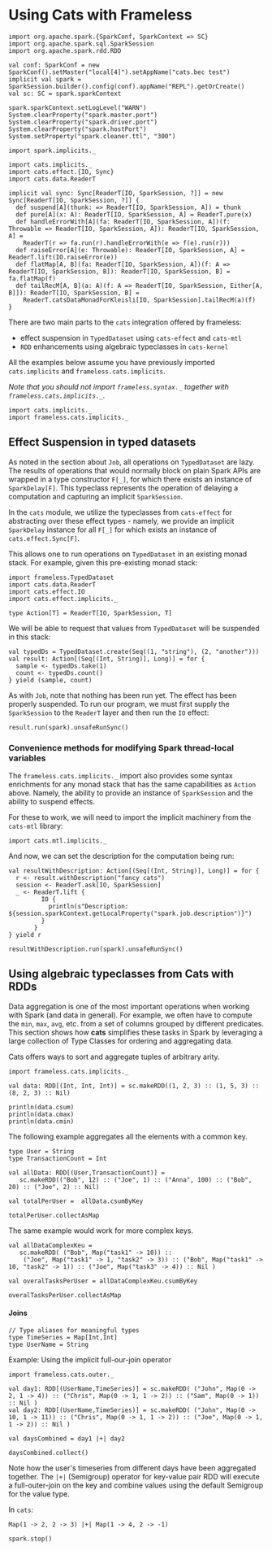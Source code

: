 # Using Cats with Frameless

```tut:invisible
import org.apache.spark.{SparkConf, SparkContext => SC}
import org.apache.spark.sql.SparkSession
import org.apache.spark.rdd.RDD

val conf: SparkConf = new SparkConf().setMaster("local[4]").setAppName("cats.bec test")
implicit val spark = SparkSession.builder().config(conf).appName("REPL").getOrCreate()
val sc: SC = spark.sparkContext

spark.sparkContext.setLogLevel("WARN")
System.clearProperty("spark.master.port")
System.clearProperty("spark.driver.port")
System.clearProperty("spark.hostPort")
System.setProperty("spark.cleaner.ttl", "300")

import spark.implicits._

import cats.implicits._
import cats.effect.{IO, Sync}
import cats.data.ReaderT

implicit val sync: Sync[ReaderT[IO, SparkSession, ?]] = new Sync[ReaderT[IO, SparkSession, ?]] {
  def suspend[A](thunk: => ReaderT[IO, SparkSession, A]) = thunk
  def pure[A](x: A): ReaderT[IO, SparkSession, A] = ReaderT.pure(x)
  def handleErrorWith[A](fa: ReaderT[IO, SparkSession, A])(f: Throwable => ReaderT[IO, SparkSession, A]): ReaderT[IO, SparkSession, A] =
    ReaderT(r => fa.run(r).handleErrorWith(e => f(e).run(r)))
  def raiseError[A](e: Throwable): ReaderT[IO, SparkSession, A] = ReaderT.lift(IO.raiseError(e))
  def flatMap[A, B](fa: ReaderT[IO, SparkSession, A])(f: A => ReaderT[IO, SparkSession, B]): ReaderT[IO, SparkSession, B] = fa.flatMap(f)
  def tailRecM[A, B](a: A)(f: A => ReaderT[IO, SparkSession, Either[A, B]]): ReaderT[IO, SparkSession, B] =
    ReaderT.catsDataMonadForKleisli[IO, SparkSession].tailRecM(a)(f)
}
```

There are two main parts to the `cats` integration offered by frameless:
- effect suspension in `TypedDataset` using `cats-effect` and `cats-mtl`
- `RDD` enhancements using algebraic typeclasses in `cats-kernel`

All the examples below assume you have previously imported `cats.implicits` and `frameless.cats.implicits`.

*Note that you should not import `frameless.syntax._` together with `frameless.cats.implicits._`.*

```tut:book
import cats.implicits._
import frameless.cats.implicits._
```

## Effect Suspension in typed datasets

As noted in the section about `Job`, all operations on `TypedDataset` are lazy. The results of 
operations that would normally block on plain Spark APIs are wrapped in a type constructor `F[_]`, 
for which there exists an instance of `SparkDelay[F]`. This typeclass represents the operation of 
delaying a computation and capturing an implicit `SparkSession`. 

In the `cats` module, we utilize the typeclasses from `cats-effect` for abstracting over these 
effect types - namely, we provide an implicit `SparkDelay` instance for all `F[_]` for which exists
an instance of `cats.effect.Sync[F]`.

This allows one to run operations on `TypedDataset` in an existing monad stack. For example, given
this pre-existing monad stack:
```tut:book
import frameless.TypedDataset
import cats.data.ReaderT
import cats.effect.IO
import cats.effect.implicits._

type Action[T] = ReaderT[IO, SparkSession, T]
```

We will be able to request that values from `TypedDataset` will be suspended in this stack:
```tut:book
val typedDs = TypedDataset.create(Seq((1, "string"), (2, "another")))
val result: Action[(Seq[(Int, String)], Long)] = for {
  sample <- typedDs.take(1)
  count <- typedDs.count()
} yield (sample, count)
```

As with `Job`, note that nothing has been run yet. The effect has been properly suspended. To
run our program, we must first supply the `SparkSession` to the `ReaderT` layer and then
run the `IO` effect:
```tut:book
result.run(spark).unsafeRunSync()
```

### Convenience methods for modifying Spark thread-local variables

The `frameless.cats.implicits._` import also provides some syntax enrichments for any monad
stack that has the same capabilities as `Action` above. Namely, the ability to provide an
instance of `SparkSession` and the ability to suspend effects.

For these to work, we will need to import the implicit machinery from the `cats-mtl` library:
```tut:book
import cats.mtl.implicits._
```

And now, we can set the description for the computation being run:
```tut:book
val resultWithDescription: Action[(Seq[(Int, String)], Long)] = for {
  r <- result.withDescription("fancy cats")
  session <- ReaderT.ask[IO, SparkSession]
  _ <- ReaderT.lift {
         IO {
           println(s"Description: ${session.sparkContext.getLocalProperty("spark.job.description")}")
         }
       }
} yield r

resultWithDescription.run(spark).unsafeRunSync()
```

## Using algebraic typeclasses from Cats with RDDs

Data aggregation is one of the most important operations when working with Spark (and data in general).
For example, we often have to compute the `min`, `max`, `avg`, etc. from a set of columns grouped by
different predicates. This section shows how **cats** simplifies these tasks in Spark by
leveraging a large collection of Type Classes for ordering and aggregating data.


Cats offers ways to sort and aggregate tuples of arbitrary arity.

```tut:book
import frameless.cats.implicits._

val data: RDD[(Int, Int, Int)] = sc.makeRDD((1, 2, 3) :: (1, 5, 3) :: (8, 2, 3) :: Nil)

println(data.csum)
println(data.cmax)
println(data.cmin)
```

The following example aggregates all the elements with a common key.

```tut:book
type User = String
type TransactionCount = Int

val allData: RDD[(User,TransactionCount)] =
   sc.makeRDD(("Bob", 12) :: ("Joe", 1) :: ("Anna", 100) :: ("Bob", 20) :: ("Joe", 2) :: Nil)

val totalPerUser =  allData.csumByKey

totalPerUser.collectAsMap
```

The same example would work for more complex keys.

```tut:book
val allDataComplexKeu =
   sc.makeRDD( ("Bob", Map("task1" -> 10)) ::
    ("Joe", Map("task1" -> 1, "task2" -> 3)) :: ("Bob", Map("task1" -> 10, "task2" -> 1)) :: ("Joe", Map("task3" -> 4)) :: Nil )

val overalTasksPerUser = allDataComplexKeu.csumByKey

overalTasksPerUser.collectAsMap
```

#### Joins

```tut:book
// Type aliases for meaningful types
type TimeSeries = Map[Int,Int]
type UserName = String
```

Example: Using the implicit full-our-join operator

```tut:book
import frameless.cats.outer._

val day1: RDD[(UserName,TimeSeries)] = sc.makeRDD( ("John", Map(0 -> 2, 1 -> 4)) :: ("Chris", Map(0 -> 1, 1 -> 2)) :: ("Sam", Map(0 -> 1)) :: Nil )
val day2: RDD[(UserName,TimeSeries)] = sc.makeRDD( ("John", Map(0 -> 10, 1 -> 11)) :: ("Chris", Map(0 -> 1, 1 -> 2)) :: ("Joe", Map(0 -> 1, 1 -> 2)) :: Nil )

val daysCombined = day1 |+| day2

daysCombined.collect()
```

Note how the user's timeseries from different days have been aggregated together.
The `|+|` (Semigroup) operator for key-value pair RDD will execute a full-outer-join
on the key and combine values using the default Semigroup for the value type.

In `cats`:

```tut:book
Map(1 -> 2, 2 -> 3) |+| Map(1 -> 4, 2 -> -1)
```

```tut:invisible
spark.stop()
```
